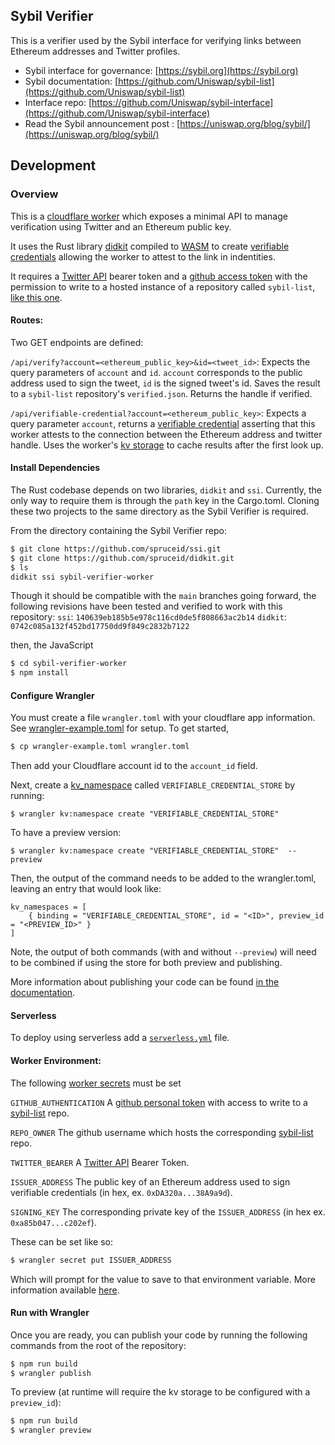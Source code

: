 ## Sybil Verifier

This is a verifier used by the Sybil interface for verifying links between Ethereum addresses and Twitter profiles.

-   Sybil interface for governance: [https://sybil.org](https://sybil.org)
-   Sybil documentation: [https://github.com/Uniswap/sybil-list](https://github.com/Uniswap/sybil-list)
-   Interface repo: [https://github.com/Uniswap/sybil-interface](https://github.com/Uniswap/sybil-interface)
-   Read the Sybil announcement post : [https://uniswap.org/blog/sybil/](https://uniswap.org/blog/sybil/)

## Development

### Overview

This is a [cloudflare worker](https://developers.cloudflare.com/workers/) which exposes a minimal API to manage verification using Twitter and an Ethereum public key.

It uses the Rust library [didkit](https://github.com/spruceid/didkit) compiled to [WASM](https://github.com/cloudflare/rustwasm-worker-template) to create [verifiable credentials](https://www.w3.org/TR/vc-data-model/) allowing the worker to attest to the link in indentities.

It requires a [Twitter API](https://developer.twitter.com/en) bearer token and a [github access token](https://docs.github.com/en/github/authenticating-to-github/creating-a-personal-access-token) with the permission to write to a hosted instance of a repository called `sybil-list`, [like this one](https://github.com/Uniswap/sybil-list).

#### Routes:

Two GET endpoints are defined:

`/api/verify?account=<ethereum_public_key>&id=<tweet_id>`:
Expects the query parameters of `account` and `id`. `account` corresponds to the public address used to sign the tweet, `id` is the signed tweet's id. Saves the result to a `sybil-list` repository's `verified.json`. Returns the handle if verified.

`/api/verifiable-credential?account=<ethereum_public_key>`:
Expects a query parameter `account`, returns a [verifiable credential](https://www.w3.org/TR/vc-data-model/) asserting that this worker attests to the connection between the Ethereum address and twitter handle. Uses the worker's [kv storage](https://developers.cloudflare.com/workers/learning/how-kv-works) to cache results after the first look up.

#### Install Dependencies

The Rust codebase depends on two libraries, `didkit` and `ssi`. Currently, the only way to require them is through the `path` key in the Cargo.toml. Cloning these two projects to the same directory as the Sybil Verifier is required.

From the directory containing the Sybil Verifier repo:

```bash
$ git clone https://github.com/spruceid/ssi.git
$ git clone https://github.com/spruceid/didkit.git
$ ls
didkit ssi sybil-verifier-worker
```

Though it should be compatible with the `main` branches going forward, the following revisions have been tested and verified to work with this repository:
`ssi`: `140639eb185b5e978c116cd0de5f808663ac2b14`
`didkit`: `0742c085a132f452bd17750dd9f849c2832b7122`

then, the JavaScript

```bash
$ cd sybil-verifier-worker
$ npm install
```

#### Configure Wrangler

You must create a file `wrangler.toml` with your cloudflare app information. See [wrangler-example.toml](./wrangler-example.toml) for setup. To get started,
```bash
$ cp wrangler-example.toml wrangler.toml
```
Then add your Cloudflare account id to the `account_id` field.

Next, create a [kv_namespace](https://developers.cloudflare.com/workers/learning/how-kv-works) called `VERIFIABLE_CREDENTIAL_STORE` by running:

```
$ wrangler kv:namespace create "VERIFIABLE_CREDENTIAL_STORE"
```

To have a preview version:

```
$ wrangler kv:namespace create "VERIFIABLE_CREDENTIAL_STORE"  --preview
```

Then, the output of the command needs to be added to the wrangler.toml, leaving an entry that would look like:

```
kv_namespaces = [
    { binding = "VERIFIABLE_CREDENTIAL_STORE", id = "<ID>", preview_id = "<PREVIEW_ID>" }
]
```

Note, the output of both commands (with and without `--preview`) will need to be combined if using the store for both preview and publishing.

More information about publishing your code can be found [in the documentation](https://workers.cloudflare.com/docs/quickstart/configuring-and-publishing/).

#### Serverless

To deploy using serverless add a [`serverless.yml`](https://serverless.com/framework/docs/providers/cloudflare/) file.

#### Worker Environment:

The following [worker secrets](https://developers.cloudflare.com/workers/cli-wrangler/commands#secret) must be set

`GITHUB_AUTHENTICATION` A [github personal token](https://docs.github.com/en/github/authenticating-to-github/creating-a-personal-access-token) with access to write to a [sybil-list](https://github.com/Uniswap/sybil-list) repo.

`REPO_OWNER` The github username which hosts the corresponding [sybil-list](https://github.com/Uniswap/sybil-list) repo.

`TWITTER_BEARER` A [Twitter API](https://developer.twitter.com/en) Bearer Token.

`ISSUER_ADDRESS` The public key of an Ethereum address used to sign verifiable credentials (in hex, ex. `0xDA320a...38A9a9d`).

`SIGNING_KEY` The corresponding private key of the `ISSUER_ADDRESS` (in hex ex. `0xa85b047...c202ef`).

These can be set like so:

```bash
$ wrangler secret put ISSUER_ADDRESS
```

Which will prompt for the value to save to that environment variable. More information available [here](https://developers.cloudflare.com/workers/cli-wrangler/commands#put).

#### Run with Wrangler

Once you are ready, you can publish your code by running the following commands from the root of the repository:

```bash
$ npm run build
$ wrangler publish
```

To preview (at runtime will require the kv storage to be configured with a `preview_id`):

```bash
$ npm run build
$ wrangler preview
```
